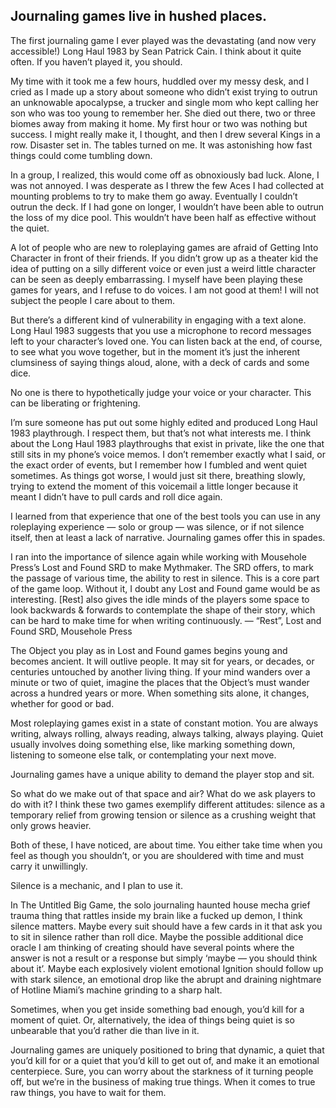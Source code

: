 ## Journaling games live in hushed places.

The first journaling game I ever played was the devastating (and now very accessible!) Long Haul 1983 by Sean Patrick Cain. I think about it quite often. If you haven’t played it, you should.

My time with it took me a few hours, huddled over my messy desk, and I cried as I made up a story about someone who didn’t exist trying to outrun an unknowable apocalypse, a trucker and single mom who kept calling her son who was too young to remember her. She died out there, two or three biomes away from making it home.
My first hour or two was nothing but success. I might really make it, I thought, and then I drew several Kings in a row. Disaster set in. The tables turned on me. It was astonishing how fast things could come tumbling down.

In a group, I realized, this would come off as obnoxiously bad luck. Alone, I was not annoyed. I was desperate as I threw the few Aces I had collected at mounting problems to try to make them go away. Eventually I couldn’t outrun the deck. If I had gone on longer, I wouldn’t have been able to outrun the loss of my dice pool.
This wouldn’t have been half as effective without the quiet.

A lot of people who are new to roleplaying games are afraid of Getting Into Character in front of their friends. If you didn’t grow up as a theater kid the idea of putting on a silly different voice or even just a weird little character can be seen as deeply embarrassing. I myself have been playing these games for years, and I refuse to do voices. I am not good at them! I will not subject the people I care about to them.

But there’s a different kind of vulnerability in engaging with a text alone. Long Haul 1983 suggests that you use a microphone to record messages left to your character’s loved one. You can listen back at the end, of course, to see what you wove together, but in the moment it’s just the inherent clumsiness of saying things aloud, alone, with a deck of cards and some dice.

No one is there to hypothetically judge your voice or your character. This can be liberating or frightening.

I’m sure someone has put out some highly edited and produced Long Haul 1983 playthrough. I respect them, but that’s not what interests me. I think about the Long Haul 1983 playthroughs that exist in private, like the one that still sits in my phone’s voice memos. I don’t remember exactly what I said, or the exact order of events, but I remember how I fumbled and went quiet sometimes. As things got worse, I would just sit there, breathing slowly, trying to extend the moment of this voicemail a little longer because it meant I didn’t have to pull cards and roll dice again.

I learned from that experience that one of the best tools you can use in any roleplaying experience — solo or group — was silence, or if not silence itself, then at least a lack of narrative. Journaling games offer this in spades.

I ran into the importance of silence again while working with Mousehole Press’s Lost and Found SRD to make Mythmaker. The SRD offers, to mark the passage of various time, the ability to rest in silence. This is a core part of the game loop. Without it, I doubt any Lost and Found game would be as interesting.
[Rest] also gives the idle minds of the players some space to look backwards & forwards to contemplate the shape of their story, which can be hard to make time for when writing continuously.
— “Rest”, Lost and Found SRD, Mousehole Press

The Object you play as in Lost and Found games begins young and becomes ancient. It will outlive people. It may sit for years, or decades, or centuries untouched by another living thing. If your mind wanders over a minute or two of quiet, imagine the places that the Object’s must wander across a hundred years or more.
When something sits alone, it changes, whether for good or bad.

Most roleplaying games exist in a state of constant motion. You are always writing, always rolling, always reading, always talking, always playing. Quiet usually involves doing something else, like marking something down, listening to someone else talk, or contemplating your next move.

Journaling games have a unique ability to demand the player stop and sit.

So what do we make out of that space and air? What do we ask players to do with it? I think these two games exemplify different attitudes: silence as a temporary relief from growing tension or silence as a crushing weight that only grows heavier.

Both of these, I have noticed, are about time. You either take time when you feel as though you shouldn’t, or you are shouldered with time and must carry it unwillingly.

Silence is a mechanic, and I plan to use it.

In The Untitled Big Game, the solo journaling haunted house mecha grief trauma thing that rattles inside my brain like a fucked up demon, I think silence matters. Maybe every suit should have a few cards in it that ask you to sit in silence rather than roll dice. Maybe the possible additional dice oracle I am thinking of creating should have several points where the answer is not a result or a response but simply ‘maybe — you should think about it’. Maybe each explosively violent emotional Ignition should follow up with stark silence, an emotional drop like the abrupt and draining nightmare of Hotline Miami’s machine grinding to a sharp halt.

Sometimes, when you get inside something bad enough, you’d kill for a moment of quiet. Or, alternatively, the idea of things being quiet is so unbearable that you’d rather die than live in it.

Journaling games are uniquely positioned to bring that dynamic, a quiet that you’d kill for or a quiet that you’d kill to get out of, and make it an emotional centerpiece. Sure, you can worry about the starkness of it turning people off, but we’re in the business of making true things. When it comes to true raw things, you have to wait for them.
